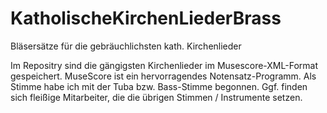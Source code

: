 # KatholischeKirchenLiederBrass
Bläsersätze für die gebräuchlichsten kath. Kirchenlieder

Im Repositry sind die gängigsten Kirchenlieder im Musescore-XML-Format gespeichert. MuseScore ist ein hervorragendes Notensatz-Programm. Als Stimme habe ich mit der Tuba bzw. Bass-Stimme begonnen. Ggf. finden sich fleißige Mitarbeiter, die die übrigen Stimmen / Instrumente setzen.
